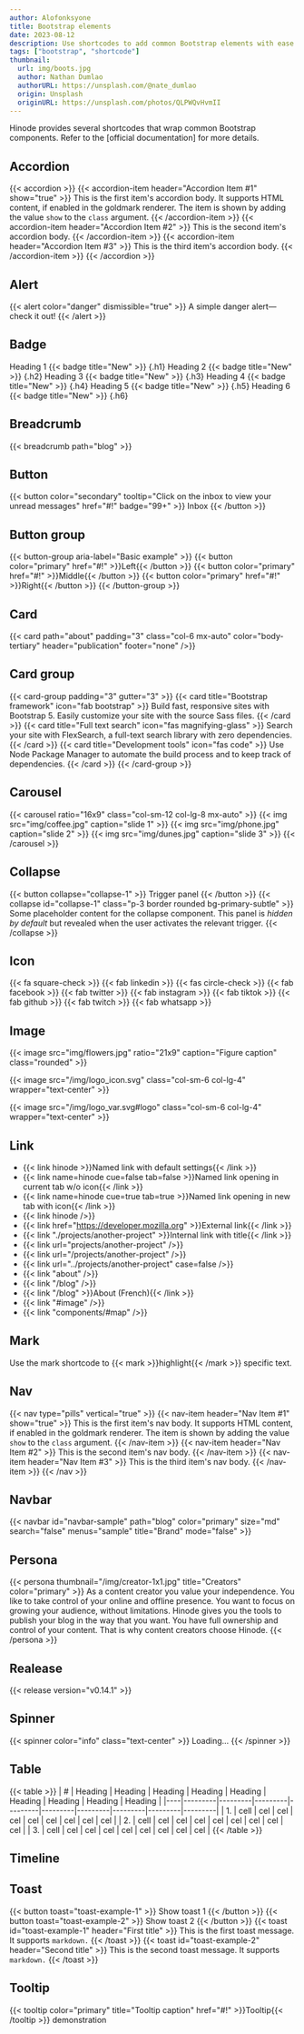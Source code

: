 ```yaml
---
author: Alofonksyone
title: Bootstrap elements
date: 2023-08-12
description: Use shortcodes to add common Bootstrap elements with ease.
tags: ["bootstrap", "shortcode"]
thumbnail:
  url: img/boots.jpg
  author: Nathan Dumlao
  authorURL: https://unsplash.com/@nate_dumlao
  origin: Unsplash
  originURL: https://unsplash.com/photos/QLPWQvHvmII
---
```


Hinode provides several shortcodes that wrap common Bootstrap components. Refer to the [official documentation] for more details.


## Accordion

{{< accordion >}}
  {{< accordion-item header="Accordion Item #1" show="true" >}}
    This is the first item's accordion body. It supports HTML content, if enabled in the goldmark
    renderer. The item is shown by adding the value `show` to the `class` argument.
  {{< /accordion-item >}}
  {{< accordion-item header="Accordion Item #2" >}}
    This is the second item's accordion body.
  {{< /accordion-item >}}
  {{< accordion-item header="Accordion Item #3" >}}
    This is the third item's accordion body.
  {{< /accordion-item >}}
{{< /accordion >}}


## Alert

{{< alert color="danger" dismissible="true" >}}
    A simple danger alert—check it out!
{{< /alert >}}


## Badge

Heading 1 {{< badge title="New" >}}
{.h1}
Heading 2 {{< badge title="New" >}}
{.h2}
Heading 3 {{< badge title="New" >}}
{.h3}
Heading 4 {{< badge title="New" >}}
{.h4}
Heading 5 {{< badge title="New" >}}
{.h5}
Heading 6 {{< badge title="New" >}}
{.h6}


## Breadcrumb

{{< breadcrumb path="blog" >}}


## Button

{{< button color="secondary" tooltip="Click on the inbox to view your unread messages" href="#!" badge="99+" >}}
    Inbox
{{< /button >}}


## Button group

{{< button-group aria-label="Basic example" >}}
  {{< button color="primary" href="#!" >}}Left{{< /button >}}
  {{< button color="primary" href="#!" >}}Middle{{< /button >}}
  {{< button color="primary" href="#!" >}}Right{{< /button >}}
{{< /button-group >}}


## Card

{{< card path="about" padding="3" class="col-6 mx-auto" color="body-tertiary" header="publication" footer="none" />}}


## Card group

{{< card-group padding="3" gutter="3" >}}
    {{< card title="Bootstrap framework" icon="fab bootstrap" >}}
        Build fast, responsive sites with Bootstrap 5. Easily customize your site with the source
        Sass files.
    {{< /card >}}
    {{< card title="Full text search" icon="fas magnifying-glass" >}}
        Search your site with FlexSearch, a full-text search library with zero dependencies.
    {{< /card >}}
    {{< card title="Development tools" icon="fas code" >}}
        Use Node Package Manager to automate the build process and to keep track of dependencies.
    {{< /card >}}
{{< /card-group >}}


## Carousel 

{{< carousel ratio="16x9" class="col-sm-12 col-lg-8 mx-auto" >}}
  {{< img src="img/coffee.jpg" caption="slide 1" >}}
  {{< img src="img/phone.jpg" caption="slide 2" >}}
  {{< img src="img/dunes.jpg" caption="slide 3" >}}
{{< /carousel >}}


## Collapse

{{< button collapse="collapse-1" >}}
    Trigger panel
{{< /button >}}
{{< collapse id="collapse-1" class="p-3 border rounded bg-primary-subtle" >}}
    Some placeholder content for the collapse component. This panel is *hidden by default* but
    revealed when the user activates the relevant trigger.
{{< /collapse >}}


## Icon

{{< fa square-check >}}
{{< fab linkedin >}}
{{< fas circle-check >}}
{{< fab facebook >}}
{{< fab twitter >}}
{{< fab instagram >}}
{{< fab tiktok >}}
{{< fab github >}}
{{< fab twitch >}}
{{< fab whatsapp >}}

## Image

{{< image src="img/flowers.jpg" ratio="21x9" caption="Figure caption" class="rounded" >}}

{{< image src="/img/logo_icon.svg" class="col-sm-6 col-lg-4" wrapper="text-center" >}}

{{< image src="/img/logo_var.svg#logo" class="col-sm-6 col-lg-4" wrapper="text-center" >}}


## Link

- {{< link hinode >}}Named link with default settings{{< /link >}}
- {{< link name=hinode cue=false tab=false >}}Named link opening in current tab w/o icon{{< /link >}}
- {{< link name=hinode cue=true tab=true >}}Named link opening in new tab with icon{{< /link >}}
- {{< link hinode />}}
- {{< link href="https://developer.mozilla.org" >}}External link{{< /link >}}
- {{< link "./projects/another-project" >}}Internal link with title{{< /link >}}
- {{< link url="projects/another-project" />}}
- {{< link url="/projects/another-project" />}}
- {{< link url="../projects/another-project" case=false />}}
- {{< link "about" />}}
- {{< link "/blog" />}}
- {{< link "/blog" >}}About (French){{< /link >}}
- {{< link "#image" />}}
- {{< link "components/#map" />}}


## Mark

Use the mark shortcode to {{< mark >}}highlight{{< /mark >}} specific text.


## Nav

  {{< nav type="pills" vertical="true" >}}
    {{< nav-item header="Nav Item #1" show="true" >}}
      This is the first item's nav body. It supports HTML content, if enabled in the goldmark
      renderer. The item is shown by adding the value `show` to the `class` argument.
    {{< /nav-item >}}
    {{< nav-item header="Nav Item #2" >}}
      This is the second item's nav body.
    {{< /nav-item >}}
    {{< nav-item header="Nav Item #3" >}}
      This is the third item's nav body.
    {{< /nav-item >}}
  {{< /nav >}}


## Navbar

{{< navbar id="navbar-sample" path="blog" color="primary" size="md" search="false" menus="sample" title="Brand" mode="false" >}}


## Persona

{{< persona thumbnail="/img/creator-1x1.jpg" title="Creators" color="primary" >}}
  As a content creator you value your independence. You like to take control of your
  online and offline presence. You want to focus on growing your audience, without
  limitations.
  Hinode gives you the tools to publish your blog in the way that you want. You have
  full ownership and control of your content. That is why content creators choose
  Hinode.
{{< /persona >}}


## Realease

{{< release version="v0.14.1" >}}


## Spinner

{{< spinner color="info" class="text-center" >}}
Loading...
{{< /spinner >}}


## Table

{{< table >}}
| #  | Heading | Heading | Heading | Heading | Heading | Heading | Heading | Heading | Heading |
|----|---------|---------|---------|---------|---------|---------|---------|---------|---------|
| 1. | cell    | cel     | cel     | cel     | cel     | cel     | cel     | cel     | cel     |
| 2. | cell    | cel     | cel     | cel     | cel     | cel     | cel     | cel     | cel     |
| 3. | cell    | cel     | cel     | cel     | cel     | cel     | cel     | cel     | cel     |
{{< /table >}}


## Timeline

## Toast

{{< button toast="toast-example-1" >}}
    Show toast 1
{{< /button >}}
{{< button toast="toast-example-2" >}}
    Show toast 2
{{< /button >}}
{{< toast id="toast-example-1" header="First title" >}}
    This is the first toast message. It supports `markdown.`
{{< /toast >}}
{{< toast id="toast-example-2" header="Second title" >}}
    This is the second toast message. It supports `markdown.`
{{< /toast >}}


## Tooltip

{{< tooltip color="primary" title="Tooltip caption" href="#!" >}}Tooltip{{< /tooltip >}} demonstration